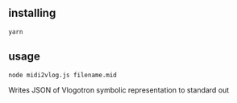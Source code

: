 ## installing
`yarn`

## usage
`node midi2vlog.js filename.mid`

Writes JSON of Vlogotron symbolic representation to standard out
